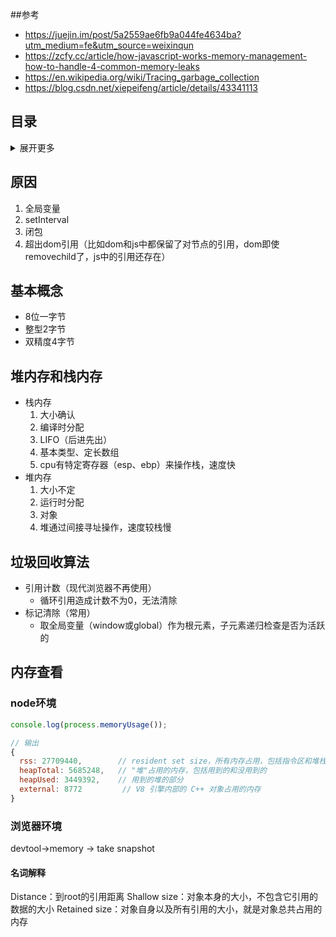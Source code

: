 ##参考
- https://juejin.im/post/5a2559ae6fb9a044fe4634ba?utm_medium=fe&utm_source=weixinqun
- https://zcfy.cc/article/how-javascript-works-memory-management-how-to-handle-4-common-memory-leaks
- https://en.wikipedia.org/wiki/Tracing_garbage_collection
- https://blog.csdn.net/xiepeifeng/article/details/43341113

## 目录
<details>
<summary>展开更多</summary>

* [`原因`](#原因)
* [`基本概念`](#基本概念)
* [`堆/栈内存`](#堆内存和栈内存)
* [`垃圾回收算法`](#垃圾回收算法)
* [`内存查看`](#内存查看)

</details>

## 原因
1. 全局变量
2. setInterval
3. 闭包
4. 超出dom引用（比如dom和js中都保留了对节点的引用，dom即使removechild了，js中的引用还存在）

## 基本概念
- 8位一字节
- 整型2字节
- 双精度4字节

## 堆内存和栈内存
- 栈内存
  1. 大小确认
  2. 编译时分配
  3. LIFO（后进先出）
  4. 基本类型、定长数组
  5. cpu有特定寄存器（esp、ebp）来操作栈，速度快
- 堆内存
  1. 大小不定
  2. 运行时分配
  3. 对象
  4. 堆通过间接寻址操作，速度较栈慢

## 垃圾回收算法
- 引用计数（现代浏览器不再使用）
  - 循环引用造成计数不为0，无法清除
- 标记清除（常用）
  - 取全局变量（window或global）作为根元素，子元素递归检查是否为活跃的

## 内存查看

### node环境
```js
console.log(process.memoryUsage());

// 输出
{ 
  rss: 27709440,        // resident set size，所有内存占用，包括指令区和堆栈
  heapTotal: 5685248,   // "堆"占用的内存，包括用到的和没用到的
  heapUsed: 3449392,    // 用到的堆的部分
  external: 8772         // V8 引擎内部的 C++ 对象占用的内存
}
```

### 浏览器环境
devtool->memory -> take snapshot

#### 名词解释
Distance：到root的引用距离
Shallow size：对象本身的大小，不包含它引用的数据的大小
Retained size：对象自身以及所有引用的大小，就是对象总共占用的内存











